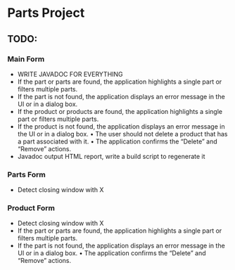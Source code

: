 # Parts Project

## TODO:
### Main Form
* WRITE JAVADOC FOR EVERYTHING
* If the part or parts are found, the application highlights a single part or filters multiple parts. 
* If the part is not found, the application displays an error message in the UI or in a dialog box.
* If the product or products are found, the application highlights a single part or filters multiple parts. 
* If the product is not found, the application displays an error message in the UI or in a dialog box.
• The user should not delete a product that has a part associated with it.
• The application confirms the “Delete” and “Remove” actions.
* Javadoc output HTML report, write a build script to regenerate it

### Parts Form
* Detect closing window with X

### Product Form
* Detect closing window with X
* If the part or parts are found, the application highlights a single part or filters multiple parts. 
* If the part is not found, the application displays an error message in the UI or in a dialog box.
• The application confirms the “Delete” and “Remove” actions.
